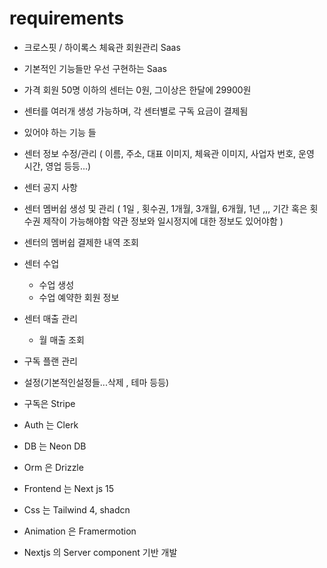 # requirements

- 크로스핏 / 하이록스 체육관 회원관리 Saas

- 기본적인 기능들만 우선 구현하는 Saas

- 가격 회원 50명 이하의 센터는 0원, 그이상은 한달에 29900원

- 센터를 여러개 생성 가능하며, 각 센터별로 구독 요금이 결제됨

- 있어야 하는 기능 들

- 센터 정보 수정/관리 ( 이름, 주소, 대표 이미지, 체육관 이미지, 사업자 번호, 운영 시간, 영업 등등...)
- 센터 공지 사항

- 센터 멤버쉽 생성 및 관리 ( 1일 , 횟수권, 1개월, 3개월, 6개월, 1년 ,,, 기간 혹은 횟수권 제작이 가능해야함 약관 정보와 일시정지에 대한 정보도 있어야함 )
- 센터의 멤버쉽 결제한 내역 조회

- 센터 수업

  - 수업 생성
  - 수업 예약한 회원 정보

- 센터 매출 관리

  - 월 매출 조회

- 구독 플랜 관리

- 설정(기본적인설정들...삭제 , 테마 등등)

- 구독은 Stripe

- Auth 는 Clerk

- DB 는 Neon DB

- Orm 은 Drizzle

- Frontend 는 Next js 15

- Css 는 Tailwind 4, shadcn

- Animation 은 Framermotion

- Nextjs 의 Server component 기반 개발
